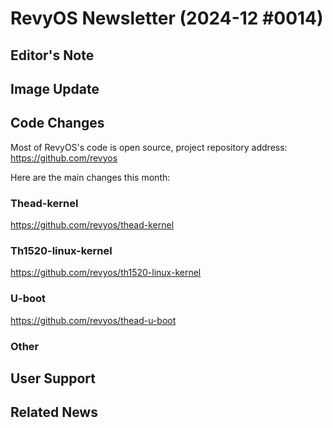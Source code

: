 # RevyOS Newsletter (2024-12 #0014)

## Editor's Note



## Image Update



## Code Changes

Most of RevyOS's code is open source, project repository address: https://github.com/revyos

Here are the main changes this month:

### Thead-kernel

https://github.com/revyos/thead-kernel



### Th1520-linux-kernel

https://github.com/revyos/th1520-linux-kernel



### U-boot

https://github.com/revyos/thead-u-boot



### Other



## User Support



## Related News


